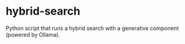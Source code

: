 # hybrid-search
Python script that runs a hybrid search with a generative component (powered by Ollama).

